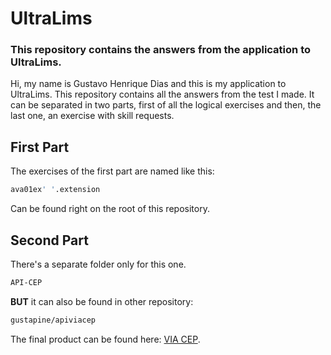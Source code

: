 # UltraLims

### This repository contains the answers from the application to UltraLims.

Hi, my name is Gustavo Henrique Dias and this is  my application to UltraLims. This repository contains all the answers from the test I made. It can be separated in two parts, first of all the logical exercises and then, the last one, an exercise with skill requests.

## First Part

The exercises of the first part are named like this:

```bash
ava01ex' '.extension
```
Can be found right on the root of this repository.

## Second Part

There's a separate folder only for this one.

```bash
API-CEP
```
**BUT** it can also be found in other repository:

```bash
gustapine/apiviacep
```
The final product can be found here: [VIA CEP](https://apiviacep.vercel.app).
